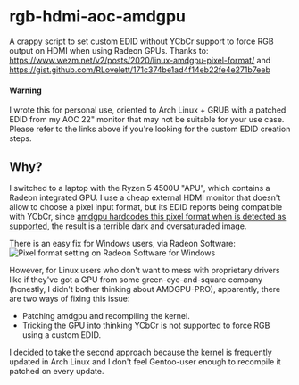 #  rgb-hdmi-aoc-amdgpu

A crappy script to set custom EDID without YCbCr support to force RGB output on HDMI when using Radeon GPUs.
Thanks to: https://www.wezm.net/v2/posts/2020/linux-amdgpu-pixel-format/ and https://gist.github.com/RLovelett/171c374be1ad4f14eb22fe4e271b7eeb

#### Warning
I wrote this for personal use, oriented to Arch Linux + GRUB with a patched EDID from my AOC 22" monitor that may not be suitable for your use case. Please refer to the links above if you're looking for the custom EDID creation steps.

## Why?
I switched to a laptop with the Ryzen 5 4500U "APU", which contains a Radeon integrated GPU. I use a cheap external HDMI monitor that doesn't allow to choose a pixel input format, but its EDID reports being compatible with YCbCr, since [amdgpu hardcodes this pixel format when is detected as supported](https://git.kernel.org/pub/scm/linux/kernel/git/stable/linux.git/tree/drivers/gpu/drm/amd/display/amdgpu_dm/amdgpu_dm.c?id=dc4060a5dc2557e6b5aa813bf5b73677299d62d2#n2767), the result is a terrible dark and oversaturaded image.

There is an easy fix for Windows users, via Radeon Software:
![Pixel format setting on Radeon Software for Windows](https://cdn.discordapp.com/attachments/751625825333280789/916607741349494804/amdgpukk.png)

However, for Linux users who don't want to mess with proprietary drivers like if they've got a GPU from some green-eye-and-square company (honestly, I didn't bother thinking about AMDGPU-PRO), apparently, there are two ways of fixing this issue:

- Patching amdgpu and recompiling the kernel.
- Tricking the GPU into thinking YCbCr is not supported to force RGB using a custom EDID.

I decided to take the second approach because the kernel is frequently updated in Arch Linux and I don't feel Gentoo-user enough to recompile it patched on every update.
